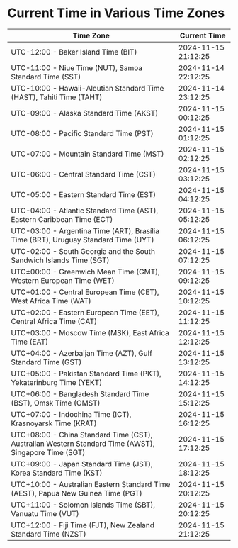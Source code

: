 # Current Time in Various Time Zones

| Time Zone | Current Time |
|-----------|--------------|
| UTC-12:00 - Baker Island Time (BIT) | 2024-11-15 21:12:25 |
| UTC-11:00 - Niue Time (NUT), Samoa Standard Time (SST) | 2024-11-14 22:12:25 |
| UTC-10:00 - Hawaii-Aleutian Standard Time (HAST), Tahiti Time (TAHT) | 2024-11-14 23:12:25 |
| UTC-09:00 - Alaska Standard Time (AKST) | 2024-11-15 00:12:25 |
| UTC-08:00 - Pacific Standard Time (PST) | 2024-11-15 01:12:25 |
| UTC-07:00 - Mountain Standard Time (MST) | 2024-11-15 02:12:25 |
| UTC-06:00 - Central Standard Time (CST) | 2024-11-15 03:12:25 |
| UTC-05:00 - Eastern Standard Time (EST) | 2024-11-15 04:12:25 |
| UTC-04:00 - Atlantic Standard Time (AST), Eastern Caribbean Time (ECT) | 2024-11-15 05:12:25 |
| UTC-03:00 - Argentina Time (ART), Brasília Time (BRT), Uruguay Standard Time (UYT) | 2024-11-15 06:12:25 |
| UTC-02:00 - South Georgia and the South Sandwich Islands Time (SGT) | 2024-11-15 07:12:25 |
| UTC±00:00 - Greenwich Mean Time (GMT), Western European Time (WET) | 2024-11-15 09:12:25 |
| UTC+01:00 - Central European Time (CET), West Africa Time (WAT) | 2024-11-15 10:12:25 |
| UTC+02:00 - Eastern European Time (EET), Central Africa Time (CAT) | 2024-11-15 11:12:25 |
| UTC+03:00 - Moscow Time (MSK), East Africa Time (EAT) | 2024-11-15 12:12:25 |
| UTC+04:00 - Azerbaijan Time (AZT), Gulf Standard Time (GST) | 2024-11-15 13:12:25 |
| UTC+05:00 - Pakistan Standard Time (PKT), Yekaterinburg Time (YEKT) | 2024-11-15 14:12:25 |
| UTC+06:00 - Bangladesh Standard Time (BST), Omsk Time (OMST) | 2024-11-15 15:12:25 |
| UTC+07:00 - Indochina Time (ICT), Krasnoyarsk Time (KRAT) | 2024-11-15 16:12:25 |
| UTC+08:00 - China Standard Time (CST), Australian Western Standard Time (AWST), Singapore Time (SGT) | 2024-11-15 17:12:25 |
| UTC+09:00 - Japan Standard Time (JST), Korea Standard Time (KST) | 2024-11-15 18:12:25 |
| UTC+10:00 - Australian Eastern Standard Time (AEST), Papua New Guinea Time (PGT) | 2024-11-15 20:12:25 |
| UTC+11:00 - Solomon Islands Time (SBT), Vanuatu Time (VUT) | 2024-11-15 20:12:25 |
| UTC+12:00 - Fiji Time (FJT), New Zealand Standard Time (NZST) | 2024-11-15 21:12:25 |
